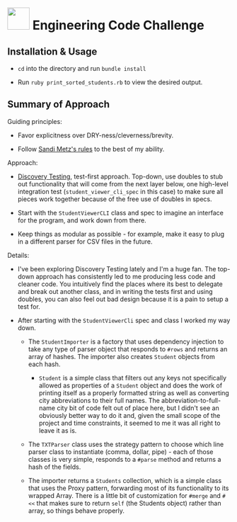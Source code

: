 # <img src='https://cloud.githubusercontent.com/assets/544541/4461515/092962a4-48bb-11e4-8e4c-88bee6e5a321.jpg' width=50> Engineering Code Challenge

## Installation & Usage

* `cd` into the directory and run `bundle install`

* Run `ruby print_sorted_students.rb` to view the desired output.

## Summary of Approach

Guiding principles:

* Favor explicitness over DRY-ness/cleverness/brevity.

* Follow [Sandi Metz's
  rules](https://robots.thoughtbot.com/sandi-metz-rules-for-developers) to the
best of my ability.


Approach:

* [Discovery
  Testing](https://github.com/testdouble/contributing-tests/wiki/Discovery-Testing),
test-first approach. Top-down, use doubles to stub out functionality that will
come from the next layer below, one high-level integration test
(`student_viewer_cli_spec` in this case) to make sure all pieces work together
because of the free use of doubles in specs.

* Start with the `StudentViewerCLI` class and spec to imagine an interface for
  the program, and work down from there.

* Keep things as modular as possible - for example, make it easy to plug in a
  different parser for CSV files in the future.


Details:

* I've been exploring Discovery Testing lately and I'm a huge fan. The top-down
  approach has consistently led to me producing less code and cleaner code. You
intuitively find the places where its best to delegate and break out another
class, and in writing the tests first and using doubles, you can also feel out
bad design because it is a pain to setup a test for.

* After starting with the `StudentViewerCli` spec and class I worked my way
  down. 

  * The `StudentImporter` is a factory that uses dependency injection to take
    any type of parser object that responds to `#rows` and returns an array of
hashes. The importer also creates `Student` objects from each hash.

    * `Student` is a simple class that filters out any keys not specifically
      allowed as properties of a `Student` object and does the work of printing
itself as a properly formatted string as well as converting city abbreviations
to their full names. The abbreviation-to-full-name city bit of code felt out of
place here, but I didn't see an obviously better way to do it and, given the
small scope of the project and time constraints, it seemed to me it was all
right to leave it as is.

  * The `TXTParser` class uses the strategy pattern to choose which line parser
    class to instantiate (comma, dollar, pipe) - each of those classes is very
simple, responds to a `#parse` method and returns a hash of the fields.

  * The importer returns a `Students` collection, which is a simple class that
    uses the Proxy pattern, forwarding most of its functionality to its wrapped
Array. There is a little bit of customization for `#merge` and `#<<` that makes
sure to return `self` (the Students object) rather than array, so things behave
properly.

